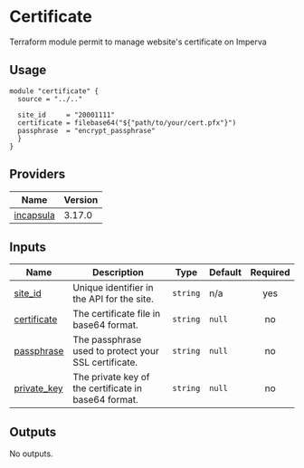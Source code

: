 # Certificate

Terraform module permit to manage website's certificate on Imperva

## Usage

```shell
module "certificate" {
  source = "../.."

  site_id     = "20001111"
  certificate = filebase64("${"path/to/your/cert.pfx"}")
  passphrase  = "encrypt_passphrase"
  }
}
```

<!-- BEGIN_TF_DOCS -->

## Providers

| Name | Version |
|------|---------|
| <a name="provider_incapsula"></a> [incapsula](#provider_incapsula) | 3.17.0 |

## Inputs

| Name | Description | Type | Default | Required |
|------|-------------|------|---------|:--------:|
| <a name="input_site_id"></a> [site_id](#input_site_id) | Unique identifier in the API for the site. | `string` | n/a | yes |
| <a name="input_certificate"></a> [certificate](#input_certificate) | The certificate file in base64 format. | `string` | `null` | no |
| <a name="input_passphrase"></a> [passphrase](#input_passphrase) | The passphrase used to protect your SSL certificate. | `string` | `null` | no |
| <a name="input_private_key"></a> [private_key](#input_private_key) | The private key of the certificate in base64 format. | `string` | `null` | no |

## Outputs

No outputs.

<!-- END_TF_DOCS -->